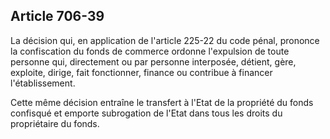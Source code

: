Article 706-39
----
La décision qui, en application de l'article 225-22 du code pénal, prononce la
confiscation du fonds de commerce ordonne l'expulsion de toute personne qui,
directement ou par personne interposée, détient, gère, exploite, dirige, fait
fonctionner, finance ou contribue à financer l'établissement.

Cette même décision entraîne le transfert à l'Etat de la propriété du fonds
confisqué et emporte subrogation de l'Etat dans tous les droits du propriétaire
du fonds.
